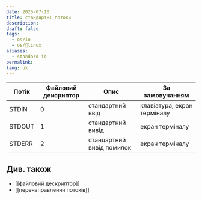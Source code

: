```yaml
---
date: 2025-07-10
title: стандартні потоки
description: 
draft: false
tags:
  - os/io
  - os/🐧linux
aliases:
  - standard io
permalink: 
lang: uk
---
```


| Потік  | Файловий дексриптор | Опис                      | За замовучанням             |
| ------ | ------------------- | ------------------------- | --------------------------- |
| STDIN  | 0                   | стандартний ввід          | клавіатура, екран терміналу |
| STDOUT | 1                   | стандартний вивід         | екран терміналу             |
| STDERR | 2                   | стандартний вивід помилок | екран терміналу             |

## Див. також

- [[файловий дескриптор]]
- [[перенаправлення потоків]]